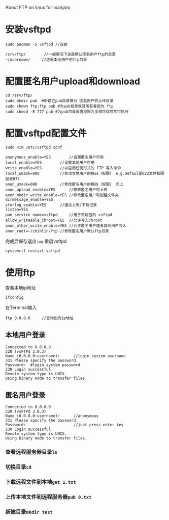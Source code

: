 About FTP on linux for manjaro
# 安装vsftpd
```
sudo pacman -S vsftpd //安装
```
```
/srv/ftp/        //一般情况下这是默认匿名用户ftp的目录
~/username/     //这是本地用户的ftp目录
```

# 配置匿名用户upload和download
```
cd /srv/ftp/
sudo mkdir pub  #新建立pub目录做为 匿名用户的上传目录
sudo chown ftp:ftp pub #为pub目录改其所有者组为 ftp
sudo chmod -R 777 pub #为pub目录设置权限为全部可读可写可执行
```
# 配置vsftpd配置文件
```
sudo vim /etc/vsftpd.conf
```
```
anonymous_enable=YES		//设置匿名用户可用
local_enable=YES		//设置本地用户可用
write_enable=YES		//以启用任何形式的 FTP 写入命令
local_umask=000			//修改本地用户的掩码（权限） e.g.Defaul是022文件权限就是077
anon_umask=000			//修改匿名用户的掩码（权限） 同上
anon_upload_enable=YES		//修改匿名用户可上传
anon_mkdir_write_enable=YES	//修改匿名用户可创建文件夹
dirmessage_enable=YES
xferlog_enable=YES		//激活上传/下载记录
listen=YES
pam_service_name=vsftpd		//用于系统包的 vsftpd
allow_writeable_chroot=YES	//允许写入chroot
anon_other_write_enable=YES	//允许匿名用户或者其他用户写入
anon_root=~/chihlin/ftp	//修改匿名用户默认ftp目录
```
完成后保存退出```:wq```
重启vsftpd
```
systemctl restart vsftpd
```
# 使用ftp
查看本地ip地址
```
ifconfig
```
在Terminal输入
```
ftp 0.0.0.0     //查询到的ip地址
```
## 本地用户登录
```
Connected to 0.0.0.0
220 (vsFTPd 3.0.3)
Name (0.0.0.0:username):      //login system username
331 Please specify the password.
Password:  #login system password
230 Login successful.
Remote system type is UNIX.
Using binary mode to transfer files.
```
## 匿名用户登录
```
Connected to 0.0.0.0
220 (vsFTPd 3.0.3)
Name (0.0.0.0:username):      //anonymous
331 Please specify the password.
Password:                     //just press enter key
230 Login successful.
Remote system type is UNIX.
Using binary mode to transfer files.
```

### 查看远程服务器目录```ls```
### 切换目录```cd```
### 下载远程文件到本地```get 1.txt```
### 上传本地文件到远程服务器```pub 0.txt ```
### 新建目录```mkdir test```
